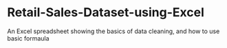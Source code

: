 # Retail-Sales-Dataset-using-Excel
An Excel spreadsheet showing the basics of data cleaning, and how to use basic formaula
